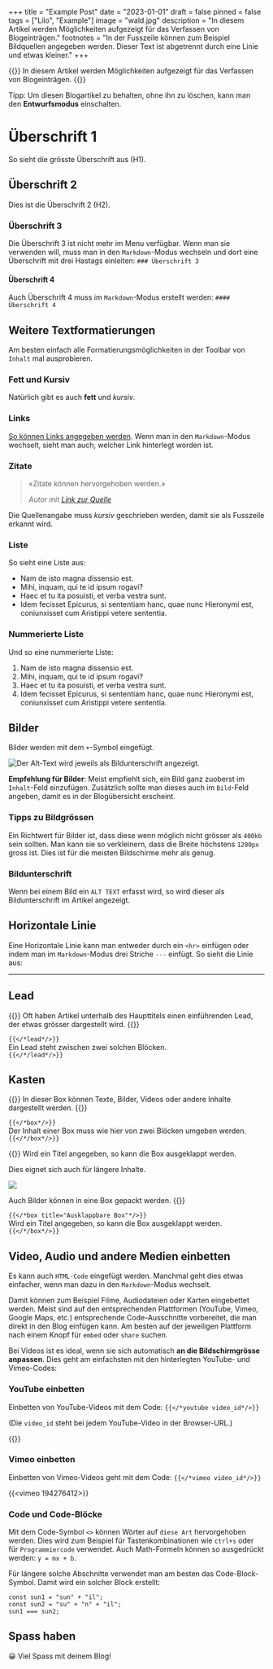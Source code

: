 +++
title = "Example Post"
date = "2023-01-01"
draft = false
pinned = false
tags = ["Lilo", "Example"]
image = "wald.jpg"
description = "In diesem Artikel werden Möglichkeiten aufgezeigt für das Verfassen von Blogeinträgen."
footnotes = "In der Fusszeile können zum Beispiel Bildquellen angegeben werden. Dieser Text ist abgetrennt durch eine Linie und etwas kleiner."
+++

{{<lead>}}
In diesem Artikel werden Möglichkeiten aufgezeigt für das Verfassen von Blogeinträgen.
{{</lead>}}

Tipp: Um diesen Blogartikel zu behalten, ohne ihn zu löschen, kann man den **Entwurfsmodus** einschalten.

# Überschrift 1

So sieht die grösste Überschrift aus (H1).

## Überschrift 2

Dies ist die Überschrift 2 (H2).

### Überschrift 3

Die Überschrift 3 ist nicht mehr im Menu verfügbar. Wenn man sie verwenden will, muss man in den `Markdown`-Modus wechseln und dort eine Überschrift mit drei Hastags einleiten: `### Überschrift 3`

#### Überschrift 4

Auch Überschrift 4 muss im `Markdown`-Modus erstellt werden: `#### Überschrift 4`

## Weitere Textformatierungen

Am besten einfach alle Formatierungsmöglichkeiten in der Toolbar von `Inhalt` mal ausprobieren.

### Fett und Kursiv

Natürlich gibt es auch **fett** und _kursiv_.

### Links

[So können Links angegeben werden](https://www.lilo.blog). Wenn man in den `Markdown`-Modus wechselt, sieht man auch, welcher Link hinterlegt worden ist.

### Zitate

> «Zitate können hervorgehoben werden.»
>
> _Autor mit [Link zur Quelle](https://www.lilo.blog)_

Die Quellenangabe muss _kursiv_ geschrieben werden, damit sie als Fusszeile erkannt wird.

### Liste

So sieht eine Liste aus:

- Nam de isto magna dissensio est.
- Mihi, inquam, qui te id ipsum rogavi?
- Haec et tu ita posuisti, et verba vestra sunt.
- Idem fecisset Epicurus, si sententiam hanc, quae nunc Hieronymi est, coniunxisset cum Aristippi vetere sententia.

### Nummerierte Liste

Und so eine nummerierte Liste:

1. Nam de isto magna dissensio est.
2. Mihi, inquam, qui te id ipsum rogavi?
3. Haec et tu ita posuisti, et verba vestra sunt.
4. Idem fecisset Epicurus, si sententiam hanc, quae nunc Hieronymi est, coniunxisset cum Aristippi vetere sententia.

## Bilder

Bilder werden mit dem `+`-Symbol eingefügt.

![Der Alt-Text wird jeweils als Bildunterschrift angezeigt.](/img/default-image.jpg)

**Empfehlung für Bilder**: Meist empfiehlt sich, ein Bild ganz zuoberst im `Inhalt`-Feld einzufügen. Zusätzlich sollte man dieses auch im `Bild`-Feld angeben, damit es in der Blogübersicht erscheint.

### Tipps zu Bildgrössen

Ein Richtwert für Bilder ist, dass diese wenn möglich nicht grösser als `400kb` sein sollten. Man kann sie so verkleinern, dass die Breite höchstens `1200px` gross ist. Dies ist für die meisten Bildschirme mehr als genug.

### Bildunterschrift

Wenn bei einem Bild ein `ALT TEXT` erfasst wird, so wird dieser als Bildunterschrift im Artikel angezeigt.

## Horizontale Linie

Eine Horizontale Linie kann man entweder durch ein `<hr>` einfügen oder indem man im `Markdown`-Modus drei Striche `---` einfügt. So sieht die Linie aus:

---

## Lead

{{<lead>}}
Oft haben Artikel unterhalb des Haupttitels einen einführenden Lead, der etwas grösser dargestellt wird.
{{</lead>}}

`{{</*lead*/>}}`  
Ein Lead steht zwischen zwei solchen Blöcken.  
`{{</*/lead*/>}}`

## Kasten

{{<box>}}
In dieser Box können Texte, Bilder, Videos oder andere Inhalte dargestellt werden.
{{</box>}}

`{{</*box*/>}}`  
Der Inhalt einer Box muss wie hier von zwei Blöcken umgeben werden.  
`{{</*/box*/>}}`

{{<box title="Ausklappbare Box">}}
Wird ein Titel angegeben, so kann die Box ausgeklappt werden.

Dies eignet sich auch für längere Inhalte.

![](/img/default-image.jpg)

Auch Bilder können in eine Box gepackt werden.
{{</box>}}

`{{</*box title="Ausklappbare Box"*/>}}`  
Wird ein Titel angegeben, so kann die Box ausgeklappt werden.  
`{{</*/box*/>}}`

## Video, Audio und andere Medien einbetten

Es kann auch `HTML-Code` eingefügt werden. Manchmal geht dies etwas einfacher, wenn man dazu in den `Markdown`-Modus wechselt.

Damit können zum Beispiel Filme, Audiodateien oder Karten eingebettet werden. Meist sind auf den entsprechenden Plattformen (YouTube, Vimeo, Google Maps, etc.) entsprechende Code-Ausschnitte vorbereitet, die man direkt in den Blog einfügen kann. Am besten auf der jeweiligen Plattform nach einem Knopf für `embed` oder `share` suchen.

Bei Videos ist es ideal, wenn sie sich automatisch **an die Bildschirmgrösse anpassen**. Dies geht am einfachsten mit den hinterlegten YouTube- und Vimeo-Codes:

### YouTube einbetten

Einbetten von YouTube-Videos mit dem Code: `{{</*youtube video_id*/>}}`

(Die `video_id` steht bei jedem YouTube-Video in der Browser-URL.)

{{<youtube kQjtK32mGJQ>}}

### Vimeo einbetten

Einbetten von Vimeo-Videos geht mit dem Code: `{{</*vimeo video_id*/>}}`

{{<vimeo 194276412>}}

### Code und Code-Blöcke

Mit dem Code-Symbol `<>` können Wörter auf `diese Art` hervorgehoben werden. Dies wird zum Beispiel für Tastenkombinationen wie `ctrl+s` oder für `Programmiercode` verwendet. Auch Math-Formeln können so ausgedrückt werden: `y = mx + b`.

Für längere solche Abschnitte verwendet man am besten das Code-Block-Symbol. Damit wird ein solcher Block erstellt:

```
const sun1 = "sun" + "il";
const sun2 = "su" + "n" + "il";
sun1 === sun2;
```

## Spass haben

😀 Viel Spass mit deinem Blog!
